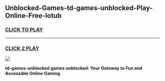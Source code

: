 
## Unblocked-Games-td-games-unblocked-Play-Online-Free-lotub
<h3>
<a href="https://premium76.site?title=td-games-unblocked&ref=26A">CLICK TO PLAY</a></h3>
<hr>

<h3>
<a href="https://premium76.site?title=td-games-unblocked&ref=26A">CLICK 2 PLAY</a>
  
</h3>

<a href="https://premium76.site?title=td-games-unblocked&ref=26A"><img src="https://clearcache.store/games.png"></a>


**td-games-unblocked games unblocked: Your Gateway to Fun and Accessible Online Gaming**
